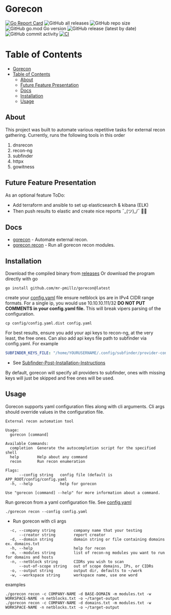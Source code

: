 # Gorecon

[![Go Report Card](https://goreportcard.com/badge/github.com/mr-pmillz/gorecon)](https://goreportcard.com/report/github.com/mr-pmillz/gorecon)
![GitHub all releases](https://img.shields.io/github/downloads/mr-pmillz/gorecon/total?style=social)
![GitHub repo size](https://img.shields.io/github/repo-size/mr-pmillz/gorecon?style=plastic)
![GitHub go.mod Go version](https://img.shields.io/github/go-mod/go-version/mr-pmillz/gorecon?style=plastic)
![GitHub release (latest by date)](https://img.shields.io/github/v/release/mr-pmillz/gorecon?style=plastic)
![GitHub commit activity](https://img.shields.io/github/commit-activity/m/mr-pmillz/gorecon?style=plastic)
[![CI](https://github.com/mr-pmillz/gorecon/actions/workflows/ci.yml/badge.svg)](https://github.com/mr-pmillz/gorecon/actions/workflows/ci.yml)

Table of Contents
=================

* [Gorecon](#gorecon)
* [Table of Contents](#table-of-contents)
  * [About](#about)
  * [Future Feature Presentation](#future-feature-presentation)
  * [Docs](#docs)
  * [Installation](#installation)
  * [Usage](#usage)

## About

This project was built to automate various repetitive tasks for external recon gathering.
Currently, runs the following tools in this order
1. dnsrecon
2. recon-ng
3. subfinder
4. httpx
5. gowitness

## Future Feature Presentation

As an optional feature ToDo:
- Add terraform and ansible to set up elasticsearch & kibana (ELK)
- Then push results to elastic and create nice reports  ¯\_(ツ)_/¯ :man_shrugging:

## Docs

  * [gorecon](docs/gorecon.md)                         - Automate external recon.
  * [gorecon recon](docs/gorecon_recon.md)             - Run all gorecon recon modules.

## Installation

Download the compiled binary from [releases](https://github.com/mr-pmillz/gorecon/releases)
Or download the program directly with go

```shell
go install github.com/mr-pmillz/gorecon@latest
```

create your [config.yaml](config/config.yaml.dist) file
ensure netblock ips are in IPv4 CIDR range formats. For a single ip, you would use 10.10.10.111/32
**DO NOT PUT COMMENTS in your config.yaml file.** This will break vipers parsing of the configuration.

```shell
cp config/config.yaml.dist config.yaml
```

For best results, ensure you add your api keys to recon-ng, at the very least, the free ones.
Can also add api keys file path to subfinder via config.yaml.
For example
```yaml
SUBFINDER_KEYS_FILE: "/home/YOURUSERNAME/.config/subfinder/provider-config.yaml"
```
- See [Subfinder-Post-Installation-Instructions](https://github.com/projectdiscovery/subfinder#post-installation-instructions)

By default, gorecon will specify all providers to subfinder, ones with missing keys will just be skipped and free ones will be used.

## Usage

Gorecon supports yaml configuration files along with cli arguments. Cli args should override values in the configuration file.

```shell
External recon automation tool

Usage:
  gorecon [command]

Available Commands:
  completion  Generate the autocompletion script for the specified shell
  help        Help about any command
  recon       Run recon enumeration

Flags:
      --config string   config file (default is APP_ROOT/config/config.yaml
  -h, --help            help for gorecon

Use "gorecon [command] --help" for more information about a command.
```

Run gorecon from a yaml configuration file.
See [config.yaml](config/config.yaml.dist)

```shell
./gorecon recon --config config.yaml
```

- Run gorecon with cli args

```shell
  -c, --company string        company name that your testing
      --creator string        report creator
  -d, --domain string         domain string or file containing domains ex. domains.txt
  -h, --help                  help for recon
  -m, --modules string        list of recon-ng modules you want to run for domains and hosts
  -n, --netblock string       CIDRs you wish to scan
      --out-of-scope string   out of scope domains, IPs, or CIDRs
  -o, --output string         output dir, defaults to ~/work
  -w, --workspace string      workspace name, use one word
```

examples
```shell
./gorecon recon -c COMPANY-NAME -d BASE-DOMAIN -m modules.txt -w WORKSPACE-NAME -n netblocks.txt -o ~/target-output
./gorecon recon -c COMPANY-NAME -d domains.txt -m modules.txt -w WORKSPACE-NAME -n netblocks.txt -o ~/target-output
```